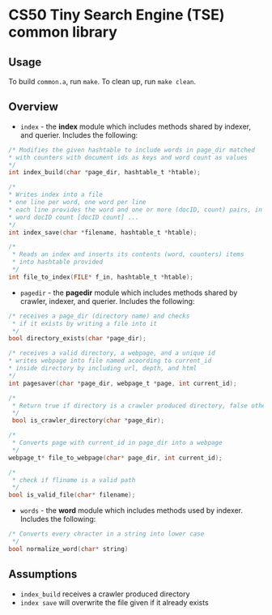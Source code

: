 # CS50 Tiny Search Engine (TSE) common library

## Usage

To build `common.a`, run `make`. 
To clean up, run `make clean`.

## Overview

 * `index` - the **index** module which includes methods shared by indexer, and querier. Includes the following:
 ```c
/* Modifies the given hashtable to include words in page_dir matched
 * with counters with document ids as keys and word count as values
 */
int index_build(char *page_dir, hashtable_t *htable);
 ```
 ```c
/*
 * Writes index into a file
 * one line per word, one word per line
 * each line provides the word and one or more (docID, count) pairs, in the format
 * word docID count [docID count] ...
 */
int index_save(char *filename, hashtable_t *htable);
```
```c
/* 
 * Reads an index and inserts its contents (word, counters) items
 * into hashtable provided
 */
int file_to_index(FILE* f_in, hashtable_t *htable);
```

 * `pagedir` - the **pagedir** module which includes methods shared by crawler, indexer, and querier. Includes the following:


 ```c
 /* receives a page_dir (directory name) and checks 
  * if it exists by writing a file into it
  */
 bool directory_exists(char *page_dir);
 ```

  ```c
 /* receives a valid directory, a webpage, and a unique id
  * writes webpage into file named acoording to current_id
  * inside directory by including url, depth, and html
  */
int pagesaver(char *page_dir, webpage_t *page, int current_id);
 ```
```c
/*
 * Return true if directory is a crawler produced directory, false otherwise.
 */
 bool is_crawler_directory(char *page_dir);
```
```c
/*
 * Converts page with current_id in page_dir into a webpage
 */
webpage_t* file_to_webpage(char* page_dir, int current_id);
```
```c
/* 
 * check if fliname is a valid path
 */
bool is_valid_file(char* filename);
```
 * `words` - the **word** module which includes methods used by indexer. Includes the following:

```c
/* Converts every chracter in a string into lower case
 */
bool normalize_word(char* string)
```

## Assumptions

* `index_build` receives a crawler produced directory
* `index save` will overwrite the file given if it already exists